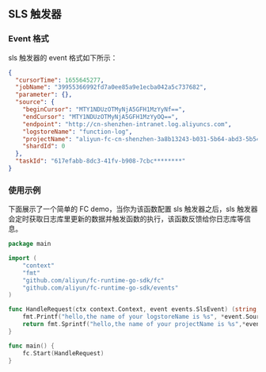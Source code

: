 ## SLS 触发器

### Event 格式

sls 触发器的 event 格式如下所示：

```json
{
  "cursorTime": 1655645277,
  "jobName": "39955366992fd7a0ee85a9e1ecba042a5c737682",
  "parameter": {},   
  "source": {
    "beginCursor": "MTY1NDUzOTMyNjA5GFH1MzYyNf==",
    "endCursor": "MTY1NDUzOTMyNjA5GFH1MzYyOQ==",
    "endpoint": "http://cn-shenzhen-intranet.log.aliyuncs.com",
    "logstoreName": "function-log",
    "projectName": "aliyun-fc-cn-shenzhen-3a8b13243-b031-5b64-abd3-5b54********",
    "shardId": 0
  },
  "taskId": "617efabb-8dc3-41fv-b908-7cbc********"
}
```

### 使用示例

下面展示了一个简单的 FC demo，当你为该函数配置 sls 触发器之后，sls 触发器会定时获取日志库里更新的数据并触发函数的执行，该函数反馈给你日志库等信息。

```go
package main

import (
	"context"
	"fmt"
	"github.com/aliyun/fc-runtime-go-sdk/fc"
	"github.com/aliyun/fc-runtime-go-sdk/events"
)

func HandleRequest(ctx context.Context, event events.SlsEvent) (string, error) {
	fmt.Printf("hello,the name of your logstoreName is %s", *event.Source.LogstoreName)
	return fmt.Sprintf("hello,the name of your projectName is %s",*event.Source.ProjectName), nil
}

func main() {
	fc.Start(HandleRequest)
}
```

